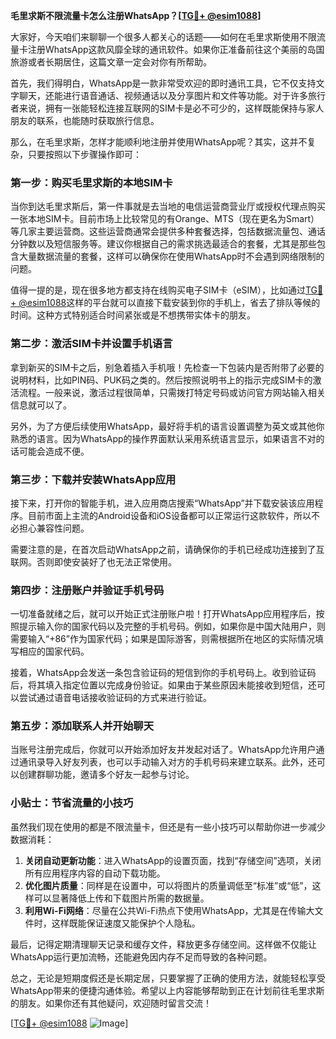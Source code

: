 **毛里求斯不限流量卡怎么注册WhatsApp？[[TG💪+ @esim1088](https://t.me/s/esim1088)]**

大家好，今天咱们来聊聊一个很多人都关心的话题——如何在毛里求斯使用不限流量卡注册WhatsApp这款风靡全球的通讯软件。如果你正准备前往这个美丽的岛国旅游或者长期居住，这篇文章一定会对你有所帮助。

首先，我们得明白，WhatsApp是一款非常受欢迎的即时通讯工具，它不仅支持文字聊天，还能进行语音通话、视频通话以及分享图片和文件等功能。对于许多旅行者来说，拥有一张能轻松连接互联网的SIM卡是必不可少的，这样既能保持与家人朋友的联系，也能随时获取旅行信息。

那么，在毛里求斯，怎样才能顺利地注册并使用WhatsApp呢？其实，这并不复杂，只要按照以下步骤操作即可：

### 第一步：购买毛里求斯的本地SIM卡

当你到达毛里求斯后，第一件事就是去当地的电信运营商营业厅或授权代理点购买一张本地SIM卡。目前市场上比较常见的有Orange、MTS（现在更名为Smart）等几家主要运营商。这些运营商通常会提供多种套餐选择，包括数据流量包、通话分钟数以及短信服务等。建议你根据自己的需求挑选最适合的套餐，尤其是那些包含大量数据流量的套餐，这样可以确保你在使用WhatsApp时不会遇到网络限制的问题。

值得一提的是，现在很多地方都支持在线购买电子SIM卡（eSIM），比如通过[TG💪+ @esim1088](https://t.me/s/esim1088)这样的平台就可以直接下载安装到你的手机上，省去了排队等候的时间。这种方式特别适合时间紧张或是不想携带实体卡的朋友。

### 第二步：激活SIM卡并设置手机语言

拿到新买的SIM卡之后，别急着插入手机哦！先检查一下包装内是否附带了必要的说明材料，比如PIN码、PUK码之类的。然后按照说明书上的指示完成SIM卡的激活流程。一般来说，激活过程很简单，只需拨打特定号码或访问官方网站输入相关信息就可以了。

另外，为了方便后续使用WhatsApp，最好将手机的语言设置调整为英文或其他你熟悉的语言。因为WhatsApp的操作界面默认采用系统语言显示，如果语言不对的话可能会造成不便。

### 第三步：下载并安装WhatsApp应用

接下来，打开你的智能手机，进入应用商店搜索“WhatsApp”并下载安装该应用程序。目前市面上主流的Android设备和iOS设备都可以正常运行这款软件，所以不必担心兼容性问题。

需要注意的是，在首次启动WhatsApp之前，请确保你的手机已经成功连接到了互联网。否则即使安装好了也无法正常使用。

### 第四步：注册账户并验证手机号码

一切准备就绪之后，就可以开始正式注册账户啦！打开WhatsApp应用程序后，按照提示输入你的国家代码以及完整的手机号码。例如，如果你是中国大陆用户，则需要输入“+86”作为国家代码；如果是国际游客，则需根据所在地区的实际情况填写相应的国家代码。

接着，WhatsApp会发送一条包含验证码的短信到你的手机号码上。收到验证码后，将其填入指定位置以完成身份验证。如果由于某些原因未能接收到短信，还可以尝试通过语音电话接收验证码的方式来进行验证。

### 第五步：添加联系人并开始聊天

当账号注册完成后，你就可以开始添加好友并发起对话了。WhatsApp允许用户通过通讯录导入好友列表，也可以手动输入对方的手机号码来建立联系。此外，还可以创建群聊功能，邀请多个好友一起参与讨论。

### 小贴士：节省流量的小技巧

虽然我们现在使用的都是不限流量卡，但还是有一些小技巧可以帮助你进一步减少数据消耗：

1. **关闭自动更新功能**：进入WhatsApp的设置页面，找到“存储空间”选项，关闭所有应用程序内容的自动下载功能。
2. **优化图片质量**：同样是在设置中，可以将图片的质量调低至“标准”或“低”，这样可以显著降低上传和下载图片所需的数据量。
3. **利用Wi-Fi网络**：尽量在公共Wi-Fi热点下使用WhatsApp，尤其是在传输大文件时，这样既能保证速度又能保护个人隐私。

最后，记得定期清理聊天记录和缓存文件，释放更多存储空间。这样做不仅能让WhatsApp运行更加流畅，还能避免因内存不足而导致的各种问题。

总之，无论是短期度假还是长期定居，只要掌握了正确的使用方法，就能轻松享受WhatsApp带来的便捷沟通体验。希望以上内容能够帮助到正在计划前往毛里求斯的朋友。如果你还有其他疑问，欢迎随时留言交流！

[[TG💪+ @esim1088](https://t.me/s/esim1088) ![Image](https://i.postimg.cc/4NQfJmqS/Snipaste-2025-05-13-00-14-12.png)]